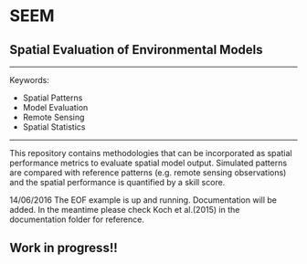 # SEEM
## Spatial Evaluation of Environmental Models
***
Keywords: 
- Spatial Patterns
- Model Evaluation
- Remote Sensing
- Spatial Statistics

***
This repository contains methodologies that can be incorporated as spatial performance metrics to evaluate spatial model output. Simulated patterns are compared with reference patterns (e.g. remote sensing observations) and the spatial performance is quantified by a skill score.

14/06/2016
The EOF example is up and running. Documentation will be added. In the meantime please check Koch et al.(2015) in the documentation folder 
for reference.  

## Work in progress!!

